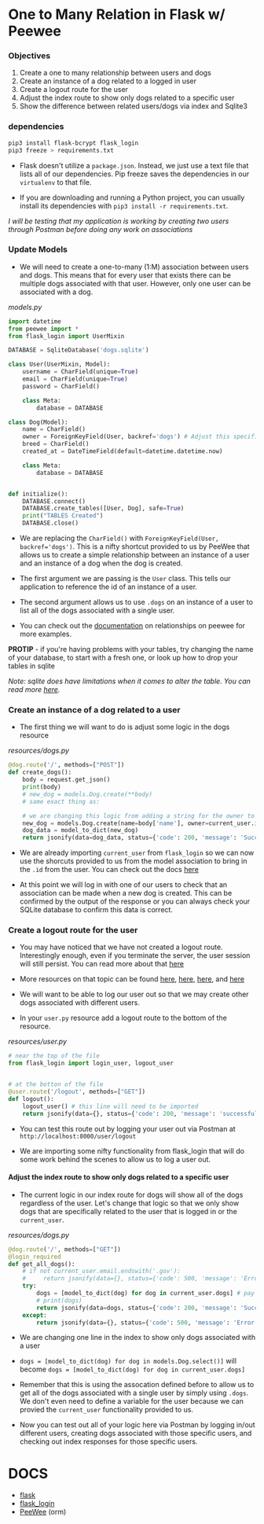 # One to Many Relation in Flask w/ Peewee

### Objectives

1.  Create a one to many relationship between users and dogs
2.  Create an instance of a dog related to a logged in user
3.  Create a logout route for the user
4.  Adjust the index route to show only dogs related to a specific user
5.  Show the difference between related users/dogs via index and Sqlite3


### dependencies

```bash
pip3 install flask-bcrypt flask_login
pip3 freeze > requirements.txt
```

- Flask doesn't utilize a `package.json`. Instead, we just use a text file that lists all of our dependencies. Pip freeze saves the dependencies in our `virtualenv` to that file.

-  If you are downloading and running a Python project, you can usually install its dependencies with `pip3 install -r requirements.txt`.

_I will be testing that my application is working by creating two users through Postman before doing any work on associations_

### Update Models
- We will need to create a one-to-many (1:M) association between users and dogs.  This means that for every user that exists there can be multiple dogs associated with that user.  However, only one user can be associated with a dog.

*models.py*
```python
import datetime
from peewee import *
from flask_login import UserMixin

DATABASE = SqliteDatabase('dogs.sqlite')

class User(UserMixin, Model):
    username = CharField(unique=True)
    email = CharField(unique=True)
    password = CharField()

    class Meta:
        database = DATABASE

class Dog(Model):
    name = CharField()
    owner = ForeignKeyField(User, backref='dogs') # Adjust this specific line to create a relationship between a dog and a user
    breed = CharField()
    created_at = DateTimeField(default=datetime.datetime.now)

    class Meta:
        database = DATABASE


def initialize():
    DATABASE.connect()
    DATABASE.create_tables([User, Dog], safe=True)
    print("TABLES Created")
    DATABASE.close()

```

-  We are replacing the `CharField()` with `ForeignKeyField(User, backref='dogs')`. This is a nifty shortcut provided to us by PeeWee that allows us to create a simple relationship between an instance of a user and an instance of a dog when the dog is created.

-  The first argument we are passing is the `User` class.  This tells our application to reference the id of an instance of a user.

-  The second argument allows us to use `.dogs` on an instance of a user to list all of the dogs associated with a single user.

-  You can check out the [documentation](http://docs.peewee-orm.com/en/latest/peewee/example.html#models) on relationships on peewee for more examples.

**PROTIP** - if you're having problems with your tables, try changing the name of your database, to start with a fresh one, or look up how to drop your tables in sqlite

_Note: sqlite does have limitations when it comes to alter the table.  You can read more [here](https://www.sqlite.org/lang_altertable.html)._


### Create an instance of a dog related to a user
-  The first thing we will want to do is adjust some logic in the dogs resource

*resources/dogs.py*
```python
@dog.route('/', methods=["POST"])
def create_dogs():
    body = request.get_json()
    print(body)
    # new_dog = models.Dog.create(**body)
    # same exact thing as:

    # we are changing this logic from adding a string for the owner to referencing the current_user.id
    new_dog = models.Dog.create(name=body['name'], owner=current_user.id, breed=body['breed'])
    dog_data = model_to_dict(new_dog)
    return jsonify(data=dog_data, status={'code': 200, 'message': 'Success'})
```

-  We are already importing `current_user` from `flask_login` so we can now use the shorcuts provided to us from the model association to bring in the `.id` from the user.  You can check out the docs [here](https://flask-login.readthedocs.io/en/latest/#flask_login.current_user)

-  At this point we will log in with one of our users to check that an association can be made when a new dog is created.  This can be confirmed by the output of the response or you can always check your SQLite database to confirm this data is correct.



### Create a logout route for the user
-  You may have noticed that we have not created a logout route.  Interestingly enough, even if you terminate the server, the user session will still persist.  You can read more about that [here](https://flask.palletsprojects.com/en/1.1.x/api/#sessions)

-  More resources on that topic can be found [here](https://flask-login.readthedocs.io/en/latest/#remember-me), [here](https://flask-login.readthedocs.io/en/latest/#fresh-logins), [here](https://flask-login.readthedocs.io/en/latest/#fresh-logins), and [here](https://flask-login.readthedocs.io/en/latest/#fresh-logins)

-  We will want to be able to log our user out so that we may create other dogs associated with different users.

-  In your `user.py` resource add a logout route to the bottom of the resource.

*resources/user.py*
```python
# near the top of the file
from flask_login import login_user, logout_user


# at the botton of the file
@user.route('/logout', methods=["GET"])
def logout():
    logout_user() # this line will need to be imported
    return jsonify(data={}, status={'code': 200, 'message': 'successful logout'})
```

-  You can test this route out by logging your user out via Postman at `http://localhost:8000/user/logout`

-  We are importing some nifty functionality from flask_login that will do some work behind the scenes to allow us to log a user out.


#### Adjust the index route to show only dogs related to a specific user

-  The current logic in our index route for dogs will show all of the dogs regardless of the user.  Let's change that logic so that we only show dogs that are specifically related to the user that is logged in or the `current_user`.

*resources/dogs.py*
```python
@dog.route('/', methods=["GET"])
@login_required
def get_all_dogs():
    # if not current_user.email.endswith('.gov'):
    #     return jsonify(data={}, status={'code': 500, 'message': 'Error getting resources'})
    try:
        dogs = [model_to_dict(dog) for dog in current_user.dogs] # pay attention to this line
        # print(dogs)
        return jsonify(data=dogs, status={'code': 200, 'message': 'Success'})
    except:
        return jsonify(data={}, status={'code': 500, 'message': 'Error getting resources'})
```

-  We are changing one line in the index to show only dogs associated with a user

-  `dogs = [model_to_dict(dog) for dog in models.Dog.select()]` will become `dogs = [model_to_dict(dog) for dog in current_user.dogs]`

-  Remember that this is using the assocation defined before to allow us to get all of the dogs associated with a single user by simply using `.dogs`.  We don't even need to define a variable for the user because we can provied the `current_user` functionality provided to us.

-  Now you can test out all of your logic here via Postman by logging in/out different users, creating dogs associated with those specific users, and checking out index responses for those specific users.

# DOCS

- [flask](https://flask.palletsprojects.com/en/1.0.x/)
- [flask_login](https://flask-login.readthedocs.io/en/latest/#flask_login.current_user)
- [PeeWee](http://docs.peewee-orm.com/en/latest/) (orm)
